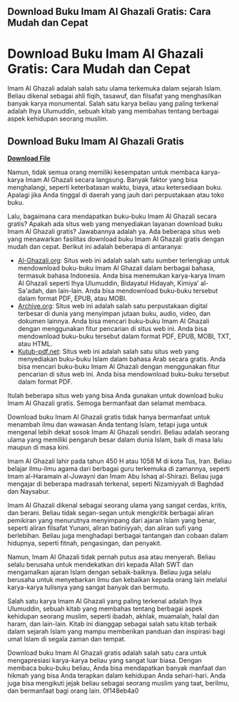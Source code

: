 ## Download Buku Imam Al Ghazali Gratis: Cara Mudah dan Cepat

  
# Download Buku Imam Al Ghazali Gratis: Cara Mudah dan Cepat
 
Imam Al Ghazali adalah salah satu ulama terkemuka dalam sejarah Islam. Beliau dikenal sebagai ahli fiqih, tasawuf, dan filsafat yang menghasilkan banyak karya monumental. Salah satu karya beliau yang paling terkenal adalah Ihya Ulumuddin, sebuah kitab yang membahas tentang berbagai aspek kehidupan seorang muslim.
 
## Download Buku Imam Al Ghazali Gratis


[**Download File**](https://www.google.com/url?q=https%3A%2F%2Fbltlly.com%2F2tKmsK&sa=D&sntz=1&usg=AOvVaw1yT1m7UscFAwq7XIy8RKO9)

 
Namun, tidak semua orang memiliki kesempatan untuk membaca karya-karya Imam Al Ghazali secara langsung. Banyak faktor yang bisa menghalangi, seperti keterbatasan waktu, biaya, atau ketersediaan buku. Apalagi jika Anda tinggal di daerah yang jauh dari perpustakaan atau toko buku.
 
Lalu, bagaimana cara mendapatkan buku-buku Imam Al Ghazali secara gratis? Apakah ada situs web yang menyediakan layanan download buku Imam Al Ghazali gratis? Jawabannya adalah ya. Ada beberapa situs web yang menawarkan fasilitas download buku Imam Al Ghazali gratis dengan mudah dan cepat. Berikut ini adalah beberapa di antaranya:
 
- [Al-Ghazali.org](https://www.al-ghazali.org/works/): Situs web ini adalah salah satu sumber terlengkap untuk mendownload buku-buku Imam Al Ghazali dalam berbagai bahasa, termasuk bahasa Indonesia. Anda bisa menemukan karya-karya Imam Al Ghazali seperti Ihya Ulumuddin, Bidayatul Hidayah, Kimiya' al-Sa'adah, dan lain-lain. Anda bisa mendownload buku-buku tersebut dalam format PDF, EPUB, atau MOBI.
- [Archive.org](https://archive.org/search.php?query=creator%3A%22Al-Ghazzali%22): Situs web ini adalah salah satu perpustakaan digital terbesar di dunia yang menyimpan jutaan buku, audio, video, dan dokumen lainnya. Anda bisa mencari buku-buku Imam Al Ghazali dengan menggunakan fitur pencarian di situs web ini. Anda bisa mendownload buku-buku tersebut dalam format PDF, EPUB, MOBI, TXT, atau HTML.
- [Kutub-pdf.net](https://www.kutub-pdf.net/index.php?search=Ø§ÙØºØ²Ø§ÙÙ): Situs web ini adalah salah satu situs web yang menyediakan buku-buku Islam dalam bahasa Arab secara gratis. Anda bisa mencari buku-buku Imam Al Ghazali dengan menggunakan fitur pencarian di situs web ini. Anda bisa mendownload buku-buku tersebut dalam format PDF.

Itulah beberapa situs web yang bisa Anda gunakan untuk download buku Imam Al Ghazali gratis. Semoga bermanfaat dan selamat membaca.
  
Download buku Imam Al Ghazali gratis tidak hanya bermanfaat untuk menambah ilmu dan wawasan Anda tentang Islam, tetapi juga untuk mengenal lebih dekat sosok Imam Al Ghazali sendiri. Beliau adalah seorang ulama yang memiliki pengaruh besar dalam dunia Islam, baik di masa lalu maupun di masa kini.
 
Imam Al Ghazali lahir pada tahun 450 H atau 1058 M di kota Tus, Iran. Beliau belajar ilmu-ilmu agama dari berbagai guru terkemuka di zamannya, seperti Imam al-Haramain al-Juwayni dan Imam Abu Ishaq al-Shirazi. Beliau juga mengajar di beberapa madrasah terkenal, seperti Nizamiyyah di Baghdad dan Naysabur.
 
Imam Al Ghazali dikenal sebagai seorang ulama yang sangat cerdas, kritis, dan berani. Beliau tidak segan-segan untuk mengkritik berbagai aliran pemikiran yang menurutnya menyimpang dari ajaran Islam yang benar, seperti aliran filsafat Yunani, aliran batiniyyah, dan aliran sufi yang berlebihan. Beliau juga menghadapi berbagai tantangan dan cobaan dalam hidupnya, seperti fitnah, pengasingan, dan penyakit.
 
Namun, Imam Al Ghazali tidak pernah putus asa atau menyerah. Beliau selalu berusaha untuk mendekatkan diri kepada Allah SWT dan mengamalkan ajaran Islam dengan sebaik-baiknya. Beliau juga selalu berusaha untuk menyebarkan ilmu dan kebaikan kepada orang lain melalui karya-karya tulisnya yang sangat banyak dan bermutu.
 
Salah satu karya Imam Al Ghazali yang paling terkenal adalah Ihya Ulumuddin, sebuah kitab yang membahas tentang berbagai aspek kehidupan seorang muslim, seperti ibadah, akhlak, muamalah, halal dan haram, dan lain-lain. Kitab ini dianggap sebagai salah satu kitab terbaik dalam sejarah Islam yang mampu memberikan panduan dan inspirasi bagi umat Islam di segala zaman dan tempat.
 
Download buku Imam Al Ghazali gratis adalah salah satu cara untuk mengapresiasi karya-karya beliau yang sangat luar biasa. Dengan membaca buku-buku beliau, Anda bisa mendapatkan banyak manfaat dan hikmah yang bisa Anda terapkan dalam kehidupan Anda sehari-hari. Anda juga bisa mengikuti jejak beliau sebagai seorang muslim yang taat, berilmu, dan bermanfaat bagi orang lain.
 0f148eb4a0
